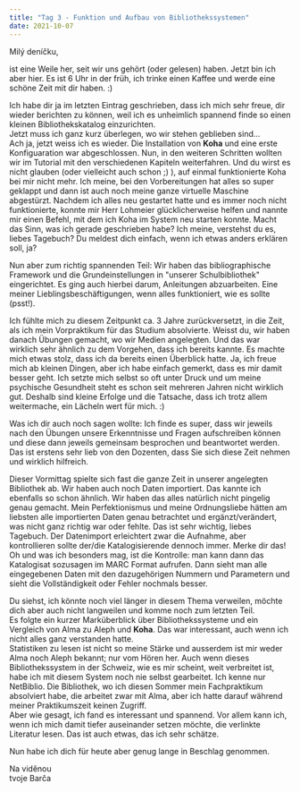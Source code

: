 ```yaml
---
title: "Tag 3 - Funktion und Aufbau von Bibliothekssystemen"
date: 2021-10-07
---
```


Milý deníčku,

ist eine Weile her, seit wir uns gehört (oder gelesen) haben. Jetzt bin ich aber hier. Es ist 6 Uhr in der früh, ich trinke einen Kaffee und werde eine schöne Zeit mit dir haben. :)

Ich habe dir ja im letzten Eintrag geschrieben, dass ich mich sehr freue, dir wieder berichten zu können, weil ich es unheimlich spannend finde so einen kleinen
Bibliothekskatalog einzurichten. <br>
Jetzt muss ich ganz kurz überlegen, wo wir stehen geblieben sind... <br>
Ach ja, jetzt weiss ich es wieder. Die Installation von **Koha** und eine erste Konfiguaration war abgeschlossen. Nun, in den weiteren Schritten wollten wir im Tutorial mit
den verschiedenen Kapiteln weiterfahren. Und du wirst es nicht glauben (oder vielleicht auch schon ;) ), auf einmal funktionierte Koha bei mir nicht mehr. Ich meine, bei
den Vorbereitungen hat alles so super geklappt und dann ist auch noch meine ganze virtuelle Maschine abgestürzt. Nachdem ich alles neu gestartet hatte und es immer noch nicht
funktionierte, konnte mir Herr Lohmeier glücklicherweise helfen und nannte mir einen Befehl, mit dem ich Koha im System neu starten konnte.
Macht das Sinn, was ich gerade geschrieben habe? Ich meine, verstehst du es, liebes Tagebuch? Du meldest dich einfach, wenn ich etwas anders erklären soll, ja?

Nun aber zum richtig spannenden Teil: Wir haben das bibliographische Framework und die Grundeinstellungen in "unserer Schulbibliothek" eingerichtet. Es ging auch hierbei darum,
Anleitungen abzuarbeiten. Eine meiner Lieblingsbeschäftigungen, wenn alles funktioniert, wie es sollte (psst!). 

Ich fühlte mich zu diesem Zeitpunkt ca. 3 Jahre zurückversetzt, in die Zeit, als ich mein Vorpraktikum für das Studium absolvierte.
Weisst du, wir haben danach Übungen gemacht, wo wir Medien angelegten. Und das war wirklich sehr ähnlich zu dem Vorgehen, dass ich bereits kannte. Es machte mich etwas
stolz, dass ich da bereits einen Überblick hatte. Ja, ich freue mich ab kleinen Dingen, aber ich habe einfach gemerkt, dass es mir damit besser geht. Ich setzte mich selbst
so oft unter Druck und um meine psychische Gesundheit steht es schon seit mehreren Jahren nicht wirklich gut. Deshalb sind kleine Erfolge und die Tatsache, dass ich trotz allem
weitermache, ein Lächeln wert für mich. :)

Was ich dir auch noch sagen wollte: Ich finde es super, dass wir jeweils nach den Übungen unsere Erkenntnisse und Fragen aufschreiben können und diese dann jeweils gemeinsam
besprochen und beantwortet werden. Das ist erstens sehr lieb von den Dozenten, dass Sie sich diese Zeit nehmen und wirklich hilfreich.

Dieser Vormittag spielte sich fast die ganze Zeit in unserer angelegten Bibliothek ab. Wir haben auch noch Daten importiert. Das kannte ich ebenfalls so schon ähnlich.
Wir haben das alles natürlich nicht pingelig genau gemacht. Mein Perfektionismus und meine Ordnungsliebe hätten am liebsten alle importierten Daten genau betrachtet und ergänzt/verändert, was nicht ganz richtig war oder fehlte. Das ist sehr wichtig, liebes Tagebuch. Der Datenimport erleichtert zwar die Aufnahme, aber kontrollieren
sollte der/die Katalogisierende dennoch immer. Merke dir das! <br>
Oh und was ich besonders mag, ist die Kontrolle: man kann dann das Katalogisat sozusagen im MARC Format aufrufen. Dann sieht man alle eingegebenen Daten mit den dazugehörigen
Nummern und Parametern und sieht die Vollständigkeit oder Fehler nochmals besser. 

Du siehst, ich könnte noch viel länger in diesem Thema verweilen, möchte dich aber auch nicht langweilen und komme noch zum letzten Teil. <br>
Es folgte ein kurzer Marküberblick über Bibliothekssysteme und ein Vergleich von Alma zu Aleph und **Koha**. Das war interessant, auch wenn ich nicht alles ganz verstanden hatte. <br>
Statistiken zu lesen ist nicht so meine Stärke und ausserdem ist mir weder Alma noch Aleph bekannt; nur vom Hören her. Auch wenn dieses Bibliothekssystem in der Schweiz,
wie es mir scheint, weit verbreitet ist, habe ich mit diesem System noch nie selbst gearbeitet. Ich kenne nur NetBiblio. Die Bibliothek, wo ich diesen Sommer mein Fachpraktikum
absolviert habe, die arbeitet zwar mit Alma, aber ich hatte darauf während meiner Praktikumszeit keinen Zugriff. <br>
Aber wie gesagt, ich fand es interessant und spannend. Vor allem kann ich, wenn ich mich damit tiefer auseinander setzen möchte, die verlinkte Literatur lesen. Das ist auch
etwas, das ich sehr schätze.

Nun habe ich dich für heute aber genug lange in Beschlag genommen.

Na viděnou <br>
tvoje Barča

